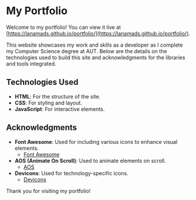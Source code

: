 # My Portfolio

Welcome to my portfolio! You can view it live at [https://lanamads.github.io/portfolio/](https://lanamads.github.io/portfolio/).

This website showcases my work and skills as a developer as I complete my Computer Science degree at AUT. Below are the details on the technologies used to build this site and acknowledgments for the libraries and tools integrated.

## Technologies Used

- **HTML**: For the structure of the site.
- **CSS**: For styling and layout.
- **JavaScript**: For interactive elements.

## Acknowledgments

- **Font Awesome**: Used for including various icons to enhance visual elements.
  - [Font Awesome](https://fontawesome.com/)
- **AOS (Animate On Scroll)**: Used to animate elements on scroll.
  - [AOS](https://michalsnik.github.io/aos/)
- **Devicons**: Used for technology-specific icons.
  - [Devicons](https://devicon.dev/)


Thank you for visiting my portfolio!
